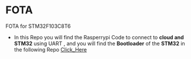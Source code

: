 # FOTA
FOTA for STM32F103C8T6



- In this Repo you will find the Rasperrypi Code to connect to __cloud and STM32__ using UART , and you will find the __Bootloader__ of the __STM32__ in the following Repo [Click_Here](https://github.com/OmarYasser225/Boot-Loader)



 
